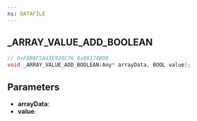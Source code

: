 ```yaml
---
ns: DATAFILE
---
```

## _ARRAY_VALUE_ADD_BOOLEAN

```c
// 0xF8B0F5A43E928C76 0x08174B90
void _ARRAY_VALUE_ADD_BOOLEAN(Any* arrayData, BOOL value);
```


## Parameters
* **arrayData**: 
* **value**: 

